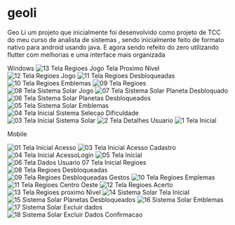 # geoli

Geo Li um projeto que inicialmente foi desenvolvido como projeto de TCC 
do meu curso de analista de sistemas , sendo inicialmente feito de formato 
nativo para android usando java. E agora sendo refeito do zero utilizando flutter 
com melhorias e uma interface mais organizada

Windows
![13 Tela Regioes Jogo Tela Proximo Nivel](https://github.com/user-attachments/assets/2996ba0a-c044-40d7-820b-5f342ee869f3)
![12 Tela Regioes Jogo](https://github.com/user-attachments/assets/fa77dc76-d8f4-444f-b368-ce9cd4d93d9e)
![11 Tela Regioes Desbloqueadas](https://github.com/user-attachments/assets/e4bd5ce6-70a5-423d-97c5-5418992df4f2)
![10 Tela Regioes Emblemas](https://github.com/user-attachments/assets/bde5901c-a856-48d3-86a0-9d3c81ff54b6)
![09 Tela Regioes](https://github.com/user-attachments/assets/96f4159b-81c1-47d4-b327-2e0405907f86)
![08 Tela Sistema Solar Jogo](https://github.com/user-attachments/assets/b5fd26ce-eddf-4fd2-aa7b-765810f677bc)
![07 Tela Sistema Solar Planeta Desbloquado](https://github.com/user-attachments/assets/190621a9-866f-4dd7-97c6-287a0dd929c9)
![06 Tela Sistema Solar Planetas Desbloqueados](https://github.com/user-attachments/assets/af42229d-82be-4134-afa8-7ebdf5188166)
![05 Tela Sistema Solar Emblemas](https://github.com/user-attachments/assets/713a31f0-973c-4d56-b70b-7eaa9a916a97)
![04 Tela Inicial Sistema Selecao Dificuldade](https://github.com/user-attachments/assets/57b5a884-5ac4-449a-8d36-a75bca7348c9)
![03 Tela Inicial Sistema Solar](https://github.com/user-attachments/assets/674de537-d1a3-4097-8b1b-55d0ce09f06f)
![2 Tela Detalhes Usuario](https://github.com/user-attachments/assets/fa91ec0e-ec16-4983-97f3-70e7e476e6f5)
![1 Tela Inicial](https://github.com/user-attachments/assets/f7180c25-cd2e-49a2-a8e5-fbf44058d5c2)


Mobile

![01 Tela Inicial Acesso](https://github.com/user-attachments/assets/1ebc98a2-630a-47ff-8945-fe43aa32a633)
![03 Tela Inicial Acesso Cadastro](https://github.com/user-attachments/assets/7ef37037-a109-4ac0-9fe9-10e0cf614fce)
![04 Tela Inicial AcessoLogin](https://github.com/user-attachments/assets/0e3cf838-f578-42ac-8105-e6183fc0c6cc)
![05 Tela Inicial](https://github.com/user-attachments/assets/04e3bf5a-82c5-4af2-8ba7-da4c436219f1)
![![06 Tela Dados Usuario](https://github.com/user-attachments/assets/f0dc48e3-b62b-4e3a-a7d3-5910ca1f3456)
07 Tela Inicial Regioes](https://github.com/user-attachments/assets/bb004fa6-2c8d-46c1-ad8d-84dc2815dd96)
![08 Tela Regioes Desbloqueadas](https://github.com/user-attachments/assets/eeefcf6d-ff1f-4548-bd97-8c90c9727f84)
![09 Tela Regioes Desbloqueadas Gestos](https://github.com/user-attachments/assets/3897e6d1-e97f-4955-bc03-6f1d58608a1a)
![10 Tela Regioes Emplemas](https://github.com/user-attachments/assets/fdcdaaf1-aa6f-48f8-baa8-742d5e8340f3)
![11 Tela Regioes Centro Oeste](https://github.com/user-attachments/assets/0e7a9074-216b-459a-ae55-b531fba23a4e)
![12 Tela Regioes Acerto](https://github.com/user-attachments/assets/07743b77-859c-48d1-ad32-96c88824172c)
![13 Tela Regioes proximo Nivel](https://github.com/user-attachments/assets/4fa23d9a-1b8b-4d29-a03e-935374e548e7)
![14 Sistema Solar Tela Inicial](https://github.com/user-attachments/assets/8b0806ea-1dd9-47c9-aebb-e9c8d3956a17)
![15 Sistema Solar Planetas Desbloqueados](https://github.com/user-attachments/assets/3aa0a471-7dbb-4e15-9ff1-33ae3e9285ce)
![16 Sistema Solar Emblemas](https://github.com/user-attachments/assets/039318c4-e9f6-4a58-9bac-5a29504805fd)
![17 Sistema Solar Excluir dados](https://github.com/user-attachments/assets/678a085f-d531-427d-b383-6b9a43013a7a)
![18 Sistema Solar Excluir Dados Confirmacao](https://github.com/user-attachments/assets/8e034d3c-2ab0-4e93-a5cb-50f36e481f61)
